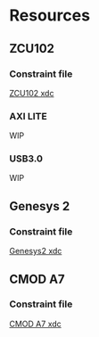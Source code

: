 # Resources

## ZCU102

### Constraint file

[ZCU102 xdc](https://www.xilinx.com/member/forms/download/design-license.html?cid=473474&filename=zcu102-xdc-rdf0405.zip)

### AXI LITE

WIP

### USB3.0

WIP

## Genesys 2

### Constraint file

[Genesys2 xdc](https://github.com/Digilent/digilent-xdc/)

## CMOD A7

### Constraint file

[CMOD A7 xdc](https://github.com/Digilent/digilent-xdc/)
